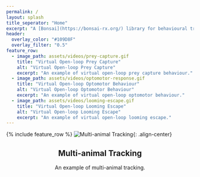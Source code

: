 ```yaml
---
permalink: /
layout: splash
title_seperator: "Home"
excerpt: "A [Bonsai](https://bonsai-rx.org/) library for behavioural tracking and stimulation of zebrafish and other model organisms. "
header:
  overlay_color: "#109D8F"
  overlay_filter: "0.5"
feature_row:
  - image_path: assets/videos/prey-capture.gif
    title: "Virtual Open-loop Prey Capture"
    alt: "Virtual Open-loop Prey Capture"
    excerpt: "An example of virtual open-loop prey capture behaviour."
  - image_path: assets/videos/optomotor-response.gif
    title: "Virtual Open-loop Optomotor Behaviour"
    alt: "Virtual Open-loop Optomotor Behaviour"
    excerpt: "An example of virtual open-loop optomotor behaviour."
  - image_path: assets/videos/looming-escape.gif
    title: "Virtual Open-loop Looming Escape"
    alt: "Virtual Open-loop Looming Escape"
    excerpt: "An example of virtual open-loop looming escape."    
---
```


{% include feature_row %}
![Multi-animal Tracking](./../assets/videos/multi-animal-tracking.gif){: .align-center}
<div align="center"><div class="archive__item-body"><h2 class="archive__item-title">Multi-animal Tracking</h2><div class="archive__item-excerpt"><p>An example of multi-animal tracking.</p></div></div></div>
